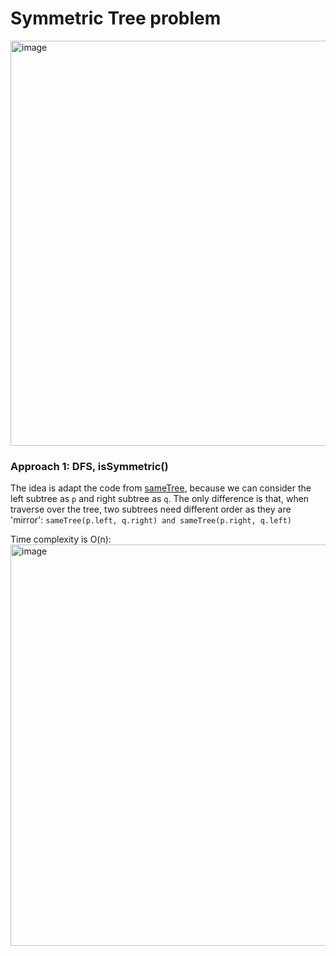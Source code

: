 # Symmetric Tree problem
<img width="648" alt="image" src="https://user-images.githubusercontent.com/25105806/135892405-0eea0e18-d62c-4294-beb3-f0408300a1ef.png">

### Approach 1: DFS, isSymmetric()
The idea is adapt the code from [sameTree](https://github.com/artisan1218/LeetCode-Solution/tree/main/sameTree), because we can consider the left subtree as `p` and right subtree as `q`. The only difference is that, when traverse over the tree, two subtrees need different order as they are 'mirror': `sameTree(p.left, q.right) and sameTree(p.right, q.left)`

Time complexity is O(n):\
<img width="642" alt="image" src="https://user-images.githubusercontent.com/25105806/135892910-0847a735-242e-4330-9402-62f5b0d97ff5.png">


